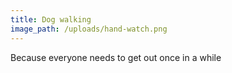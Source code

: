 ```yaml
---
title: Dog walking
image_path: /uploads/hand-watch.png
---
```



Because everyone needs to get out once in a while